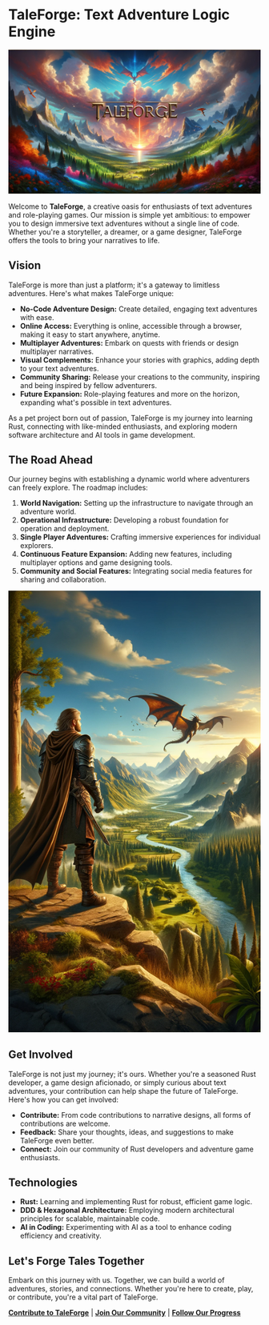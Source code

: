 # TaleForge: Text Adventure Logic Engine

![TaleForge Banner](/README/images/banner_01.webp)

Welcome to **TaleForge**, a creative oasis for enthusiasts of text adventures and role-playing games. Our mission is simple yet ambitious: to empower you to design immersive text adventures without a single line of code. Whether you're a storyteller, a dreamer, or a game designer, TaleForge offers the tools to bring your narratives to life.

## Vision

TaleForge is more than just a platform; it's a gateway to limitless adventures. Here's what makes TaleForge unique:

- **No-Code Adventure Design:** Create detailed, engaging text adventures with ease.
- **Online Access:** Everything is online, accessible through a browser, making it easy to start anywhere, anytime.
- **Multiplayer Adventures:** Embark on quests with friends or design multiplayer narratives.
- **Visual Complements:** Enhance your stories with graphics, adding depth to your text adventures.
- **Community Sharing:** Release your creations to the community, inspiring and being inspired by fellow adventurers.
- **Future Expansion:** Role-playing features and more on the horizon, expanding what's possible in text adventures.

As a pet project born out of passion, TaleForge is my journey into learning Rust, connecting with like-minded enthusiasts, and exploring modern software architecture and AI tools in game development.

## The Road Ahead

Our journey begins with establishing a dynamic world where adventurers can freely explore. The roadmap includes:

1. **World Navigation:** Setting up the infrastructure to navigate through an adventure world.
2. **Operational Infrastructure:** Developing a robust foundation for operation and deployment.
3. **Single Player Adventures:** Crafting immersive experiences for individual explorers.
4. **Continuous Feature Expansion:** Adding new features, including multiplayer options and game designing tools.
5. **Community and Social Features:** Integrating social media features for sharing and collaboration.

![Watching Dragons](/README/images/watching_dragons.webp)

## Get Involved

TaleForge is not just my journey; it's ours. Whether you're a seasoned Rust developer, a game design aficionado, or simply curious about text adventures, your contribution can help shape the future of TaleForge. Here's how you can get involved:

- **Contribute:** From code contributions to narrative designs, all forms of contributions are welcome.
- **Feedback:** Share your thoughts, ideas, and suggestions to make TaleForge even better.
- **Connect:** Join our community of Rust developers and adventure game enthusiasts.

## Technologies

- **Rust:** Learning and implementing Rust for robust, efficient game logic.
- **DDD & Hexagonal Architecture:** Employing modern architectural principles for scalable, maintainable code.
- **AI in Coding:** Experimenting with AI as a tool to enhance coding efficiency and creativity.

## Let's Forge Tales Together

Embark on this journey with us. Together, we can build a world of adventures, stories, and connections. Whether you're here to create, play, or contribute, you're a vital part of TaleForge.

**[Contribute to TaleForge](#)** | **[Join Our Community](#)** | **[Follow Our Progress](#)**

